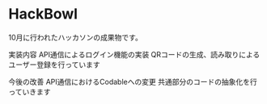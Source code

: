 # HackBowl
10月に行われたハッカソンの成果物です。

実装内容
API通信によるログイン機能の実装
QRコードの生成、読み取りによるユーザー登録を行っています

今後の改善
API通信におけるCodableへの変更
共通部分のコードの抽象化を行っていきます
